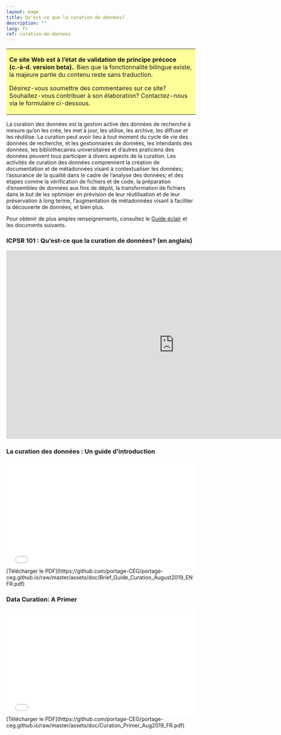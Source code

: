 ```yaml
---
layout: page
title: Qu’est-ce que la curation de données?
description: ""
lang: fr
ref: curation-de-donnees
---
```


<table style="background-color: #ffff99;">
<tbody>
<tr>
<td>
<p><b>Ce site Web est à l’état de validation de principe précoce (c.‑à‑d. version beta).</b>. Bien que la fonctionnalité bilingue existe, la majeure partie du contenu reste sans traduction.</p>
<p>Désirez-vous soumettre des commentaires sur ce site? Souhaitez-vous contribuer à son élaboration? Contactez-nous via le formulaire ci-dessous.</p>
</td>
</tr>
</tbody>
</table>

La curation des données est la gestion active des données de recherche à mesure qu’on les crée, les met à jour, les utilise, les archive, les diffuse et les réutilise. La curation peut avoir lieu à tout moment du cycle de vie des données de recherche, et les gestionnaires de données, les intendants des données, les bibliothécaires universitaires et d’autres praticiens des données peuvent tous participer à divers aspects de la curation. Les activités de curation des données comprennent la création de documentation et de métadonnées visant à contextualiser les données; l’assurance de la qualité dans le cadre de l’analyse des données; et des étapes comme la vérification de fichiers et de code, la préparation d’ensembles de données aux fins de dépôt, la transformation de fichiers dans le but de les optimiser en prévision de leur réutilisation et de leur préservation à long terme, l’augmentation de métadonnées visant à faciliter la découverte de données, et bien plus.

Pour obtenir de plus amples renseignements, consultez le [Guide éclair](../commencer) et les documents suivants.

### ICPSR 101 : Qu’est-ce que la curation de données? (en anglais)
<iframe width="893" height="502" src="https://www.youtube.com/embed/ZEkqF8cL2qQ" frameborder="0" allow="accelerometer; autoplay; encrypted-media; gyroscope; picture-in-picture" allowfullscreen></iframe>

### La curation des données : Un guide d’introduction
<div style="position:relative;padding-top:56.25%;">
<iframe src="//docs.google.com/viewer?url=https://github.com/portage-CEG/portage-ceg.github.io/raw/master/assets/doc/Brief_Guide_Curation_August2019_ENFR.pdf?dl=0&hl=en_US&embedded=true" class="gde-frame" style="position:absolute;top:0;left:0;width:100%;height:100%;border:none;" scrolling="no"></iframe>
</div>
[Télécharger le PDF](https://github.com/portage-CEG/portage-ceg.github.io/raw/master/assets/doc/Brief_Guide_Curation_August2019_ENFR.pdf)
<br>

### Data Curation: A Primer
<div style="position:relative;padding-top:56.25%;">
<iframe src="//docs.google.com/viewer?url=https://github.com/portage-CEG/portage-ceg.github.io/raw/master/assets/doc/Curation_Primer_Aug2019_FR.pdf?dl=0&hl=en_US&embedded=true" class="gde-frame" style="position:absolute;top:0;left:0;width:100%;height:100%;border:none;" scrolling="no"></iframe>
</div>
[Télécharger le PDF](https://github.com/portage-CEG/portage-ceg.github.io/raw/master/assets/doc/Curation_Primer_Aug2019_FR.pdf)

